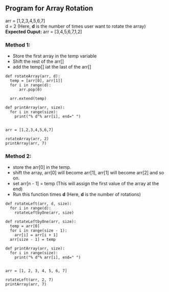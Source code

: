 ## Program for Array Rotation
arr = [1,2,3,4,5,6,7] <br />
d = 2  (Here, **d** is the number of times user want to rotate the array) <br/>
**Expected Ouput:** arr = [3,4,5,6,7,1,2] <br/>




### Method 1:
- Store the first array in the temp variable
- Shift the rest of the arr[]
- add the temp[] iat the last of the arr[]

```
def rotateArray(arr, d):
  temp = [arr[0], arr[1]]
  for i in range(d):
      arr.pop(0)
      
  arr.extend(temp)

def printArray(arr, size):
  for i in range(size):
    print("% d"% arr[i], end=" ")


arr = [1,2,3,4,5,6,7]

rotateArray(arr, 2)
printArray(arr, 7)
```

### Method 2:
- store the arr[0] in the temp.
- shift the array, arr[0] will become arr[1], arr[1] will become arr[2] and so on.
- set arr[n - 1] = temp   (This will assign the first value of the array at the end)
- Run this function times **d** (Here, **d** is the number of rotations)

```
def rotateLeft(arr, d, size):
  for i in range(d):
    rotateLeftbyOne(arr, size)

def rotateLeftbyOne(arr, size):
  temp = arr[0]
  for i in range(size - 1):
    arr[i] = arr[i + 1]
  arr[size - 1] = temp
 
def printArray(arr, size):
  for i in range(size):
    print("% d"% arr[i], end=" ")


arr = [1, 2, 3, 4, 5, 6, 7]

rotateLeft(arr, 2, 7)
printArray(arr, 7)
```
